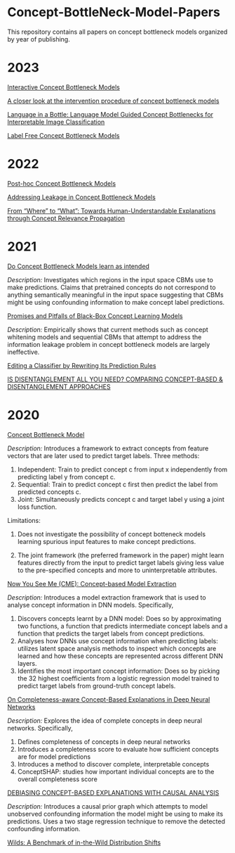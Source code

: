 # Concept-BottleNeck-Model-Papers

This repository contains all papers on concept bottleneck models organized by year of publishing.


# 2023
[Interactive Concept Bottleneck Models](https://ojs.aaai.org/index.php/AAAI/article/view/25736)

[A closer look at the intervention procedure of concept bottleneck models](https://arxiv.org/pdf/2302.14260.pdf)

[Language in a Bottle: Language Model Guided Concept Bottlenecks for Interpretable Image Classification
](https://arxiv.org/pdf/2211.11158.pdf)

[Label Free Concept Bottleneck Models](https://arxiv.org/pdf/2304.06129.pdf)


# 2022
[Post-hoc Concept Bottleneck Models](https://arxiv.org/pdf/2205.15480.pdf)

[Addressing Leakage in Concept Bottleneck Models](https://proceedings.neurips.cc/paper_files/paper/2022/file/944ecf65a46feb578a43abfd5cddd960-Paper-Conference.pdf)

[From “Where” to “What”: Towards Human-Understandable Explanations through Concept Relevance Propagation
](https://arxiv.org/pdf/2206.03208.pdf)



# 2021
[Do Concept Bottleneck Models learn as intended](https://arxiv.org/abs/2105.04289)

*Description:* Investigates which regions in the input space CBMs use to make predictions. Claims that pretrained concepts do not correspond to anything semantically meaningful in the input space suggesting that CBMs might be using confounding information to make concept label predictions.

[Promises and Pitfalls of Black-Box Concept Learning Models](https://arxiv.org/pdf/2106.13314.pdf)

*Description:* Empirically shows that current methods such as concept whitening models and sequential CBMs that attempt to address the information leakage problem in concept bottleneck models are largely ineffective. 

[Editing a Classifier by Rewriting Its Prediction Rules](https://arxiv.org/pdf/2112.01008.pdf)

[IS DISENTANGLEMENT ALL YOU NEED? COMPARING CONCEPT-BASED & DISENTANGLEMENT APPROACHES](https://arxiv.org/pdf/2104.06917.pdf)



# 2020
[Concept Bottleneck Model](https://proceedings.mlr.press/v119/koh20a.html)

*Description:*  Introduces a framework to extract concepts from feature vectors that are later used to predict target labels.
Three methods:
  1. Independent: Train to predict concept c from input x independently from predicting label y from concept c.
  2. Sequential: Train to predict concept c first then predict the label from predicted concepts c.
  3. Joint: Simultaneously predicts concept c and target label y using a joint loss function.

Limitations: 
1. Does not investigate the possibility of concept botteneck models learning spurious input features to make concept predictions. 

2. The joint framework (the preferred framework in the paper) might learn features directly from the input to predict target labels giving less value to the pre-specified concepts and more to uninterpretable attributes. 

[Now You See Me (CME): Concept-based Model Extraction](https://arxiv.org/pdf/2010.13233.pdf)

*Description:* Introduces a model extraction framework that is used to analyse concept information in DNN models. Specifically,
  1. Discovers concepts learnt by a DNN model: Does so by approximating two functions, a function that predicts intermediate concept labels and a function that predicts the target labels from concept predictions.
  2. Analyses how DNNs use concept information when predicting labels: utilizes latent space analysis methods to inspect which concepts are learned and how these concepts are represented across different DNN layers.
  3. Identifies the most important concept information: Does so by picking the 32 highest coefficients from a logistic regression model trained to predict target labels from ground-truth concept labels. 

[On Completeness-aware Concept-Based Explanations in Deep Neural Networks](https://proceedings.neurips.cc/paper_files/paper/2020/file/ecb287ff763c169694f682af52c1f309-Paper.pdf)

*Description:* Explores the idea of complete concepts in deep neural networks. Specifically,
  1. Defines completeness of concepts in deep neural networks
  2. Introduces a completeness score to evaluate how sufficient concepts are for model predictions
  3. Introduces a method to discover complete, interpretable concepts
  4. ConceptSHAP: studies how important individual concepts are to the overall completeness score


[DEBIASING CONCEPT-BASED EXPLANATIONS WITH CAUSAL ANALYSIS
](https://arxiv.org/pdf/2007.11500.pdf)

*Description:* Introduces a causal prior graph which attempts to model unobserved confounding information the model might be using to make its predictions. Uses a two stage regression technique to remove the detected confounding information. 

[Wilds: A Benchmark of in-the-Wild Distribution Shifts
](https://www.researchgate.net/profile/Sara-Beery/publication/347125548_WILDS_A_Benchmark_of_in-the-Wild_Distribution_Shifts/links/60b7edf44585159354cae05a/WILDS-A-Benchmark-of-in-the-Wild-Distribution-Shifts.pdf)

